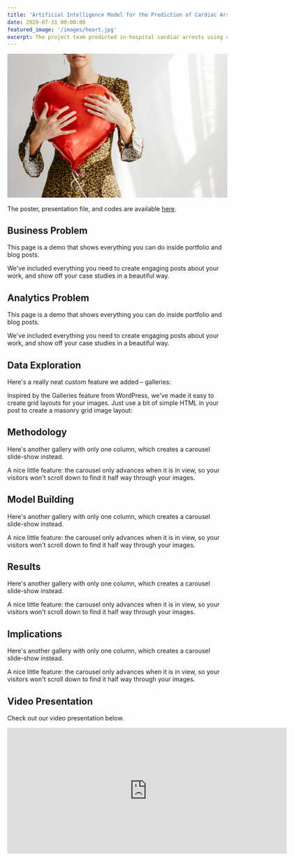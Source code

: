 ```yaml
---
title: 'Artificial Intelligence Model for the Prediction of Cardiac Arrests Using Time-Series Biometric Data'
date: 2020-07-31 00:00:00
featured_image: '/images/heart.jpg'
excerpt: The project team predicted in-hospital cardiac arrests using different deep learning and machine learning models—Convolutional Neural Network (CNN), Long Short-term Memory (LSTM), Deep Neural Network (DNN), and Light Gradient Boosting Machine (LGBM). I was responsible for managing the Deep Neural Network model. I also took charge of preprocessing the data, fine-tuning the four models, and presenting the final output. We improved the predictive accuracy by 20% compared to the existing model—Deep learning-based Early Warning System (Kwon et al., 2018)—with LSTM (for 6-hour prediction) and LGBM (for 1-hour prediction).
---
```


![](/images/heart.jpg)

The poster, presentation file, and codes are available [here](https://qrco.de/bevxN8).


## Business Problem

This page is a demo that shows everything you can do inside portfolio and blog posts.

We've included everything you need to create engaging posts about your work, and show off your case studies in a beautiful way.


## Analytics Problem

This page is a demo that shows everything you can do inside portfolio and blog posts.

We've included everything you need to create engaging posts about your work, and show off your case studies in a beautiful way.


## Data Exploration

Here's a really neat custom feature we added – galleries:


Inspired by the Galleries feature from WordPress, we've made it easy to create grid layouts for your images. Just use a bit of simple HTML in your post to create a masonry grid image layout:

## Methodology

Here's another gallery with only one column, which creates a carousel slide-show instead.

A nice little feature: the carousel only advances when it is in view, so your visitors won't scroll down to find it half way through your images.


## Model Building

Here's another gallery with only one column, which creates a carousel slide-show instead.

A nice little feature: the carousel only advances when it is in view, so your visitors won't scroll down to find it half way through your images.


## Results

Here's another gallery with only one column, which creates a carousel slide-show instead.

A nice little feature: the carousel only advances when it is in view, so your visitors won't scroll down to find it half way through your images.


## Implications

Here's another gallery with only one column, which creates a carousel slide-show instead.

A nice little feature: the carousel only advances when it is in view, so your visitors won't scroll down to find it half way through your images.


## Video Presentation

Check out our video presentation below.

<iframe src="https://youtu.be/_vCb8h40J9s?si=k2Wf8OiHJ6bsGFYC" width="640" height="288" frameborder="0" webkitallowfullscreen mozallowfullscreen allowfullscreen></iframe>
